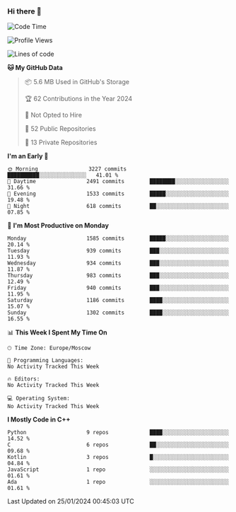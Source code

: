 ### Hi there 👋

<!--
**SemenMartynov/SemenMartynov** is a ✨ _special_ ✨ repository because its `README.md` (this file) appears on your GitHub profile.

Here are some ideas to get you started:

- 🔭 I’m currently working on ...
- 🌱 I’m currently learning ...
- 👯 I’m looking to collaborate on ...
- 🤔 I’m looking for help with ...
- 💬 Ask me about ...
- 📫 How to reach me: ...
- 😄 Pronouns: ...
- ⚡ Fun fact: ...
-->

<!--START_SECTION:waka-->
![Code Time](http://img.shields.io/badge/Code%20Time-0%20secs-blue)

![Profile Views](http://img.shields.io/badge/Profile%20Views-0-blue)

![Lines of code](https://img.shields.io/badge/From%20Hello%20World%20I%27ve%20Written-6.8%20million%20lines%20of%20code-blue)

**🐱 My GitHub Data** 

> 📦 5.6 MB Used in GitHub's Storage 
 > 
> 🏆 62 Contributions in the Year 2024
 > 
> 🚫 Not Opted to Hire
 > 
> 📜 52 Public Repositories 
 > 
> 🔑 13 Private Repositories 
 > 
**I'm an Early 🐤** 

```text
🌞 Morning                3227 commits        ██████████░░░░░░░░░░░░░░░   41.01 % 
🌆 Daytime                2491 commits        ████████░░░░░░░░░░░░░░░░░   31.66 % 
🌃 Evening                1533 commits        █████░░░░░░░░░░░░░░░░░░░░   19.48 % 
🌙 Night                  618 commits         ██░░░░░░░░░░░░░░░░░░░░░░░   07.85 % 
```
📅 **I'm Most Productive on Monday** 

```text
Monday                   1585 commits        █████░░░░░░░░░░░░░░░░░░░░   20.14 % 
Tuesday                  939 commits         ███░░░░░░░░░░░░░░░░░░░░░░   11.93 % 
Wednesday                934 commits         ███░░░░░░░░░░░░░░░░░░░░░░   11.87 % 
Thursday                 983 commits         ███░░░░░░░░░░░░░░░░░░░░░░   12.49 % 
Friday                   940 commits         ███░░░░░░░░░░░░░░░░░░░░░░   11.95 % 
Saturday                 1186 commits        ████░░░░░░░░░░░░░░░░░░░░░   15.07 % 
Sunday                   1302 commits        ████░░░░░░░░░░░░░░░░░░░░░   16.55 % 
```


📊 **This Week I Spent My Time On** 

```text
🕑︎ Time Zone: Europe/Moscow

💬 Programming Languages: 
No Activity Tracked This Week

🔥 Editors: 
No Activity Tracked This Week

💻 Operating System: 
No Activity Tracked This Week
```

**I Mostly Code in C++** 

```text
Python                   9 repos             ████░░░░░░░░░░░░░░░░░░░░░   14.52 % 
C                        6 repos             ██░░░░░░░░░░░░░░░░░░░░░░░   09.68 % 
Kotlin                   3 repos             █░░░░░░░░░░░░░░░░░░░░░░░░   04.84 % 
JavaScript               1 repo              ░░░░░░░░░░░░░░░░░░░░░░░░░   01.61 % 
Ada                      1 repo              ░░░░░░░░░░░░░░░░░░░░░░░░░   01.61 % 
```




 Last Updated on 25/01/2024 00:45:03 UTC
<!--END_SECTION:waka-->